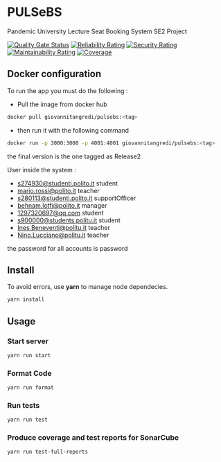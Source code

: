 # PULSeBS

Pandemic University Lecture Seat Booking System SE2 Project

[![Quality Gate Status](https://sonarcloud.io/api/project_badges/measure?project=giovannitangredi_PULSeBS&metric=alert_status)](https://sonarcloud.io/dashboard?id=giovannitangredi_PULSeBS)
[![Reliability Rating](https://sonarcloud.io/api/project_badges/measure?project=giovannitangredi_PULSeBS&metric=reliability_rating)](https://sonarcloud.io/dashboard?id=giovannitangredi_PULSeBS)
[![Security Rating](https://sonarcloud.io/api/project_badges/measure?project=giovannitangredi_PULSeBS&metric=security_rating)](https://sonarcloud.io/dashboard?id=giovannitangredi_PULSeBS)
[![Maintainability Rating](https://sonarcloud.io/api/project_badges/measure?project=giovannitangredi_PULSeBS&metric=sqale_rating)](https://sonarcloud.io/dashboard?id=giovannitangredi_PULSeBS)
[![Coverage](https://sonarcloud.io/api/project_badges/measure?project=giovannitangredi_PULSeBS&metric=coverage)](https://sonarcloud.io/dashboard?id=giovannitangredi_PULSeBS)

## Docker configuration

To run the app you must do the following :

- Pull the image from docker hub

```sh
docker pull giovannitangredi/pulsebs:<tag>
```

- then run it with the following command

```sh
docker run -p 3000:3000 -p 4001:4001 giovannitangredi/pulsebs:<tag>
```

the final version is the one tagged as Release2

User inside the system :

- s274930@studenti.polito.it student
- mario.rossi@polito.it teacher
- s280113@studenti.polito.it supportOfficer
- behnam.lotfi@polito.it manager
- 1297320697@qq.com student
- s900000@students.politu.it student
- Ines.Beneventi@politu.it teacher
- Nino.Lucciano@politu.it teacher

the password for all accounts is password

## Install

To avoid errors, use **yarn** to manage node dependecies.

```sh
yarn install
```

## Usage

### Start server

```sh
yarn run start
```

### Format Code

```sh
yarn run format
```

### Run tests

```sh
yarn run test
```

### Produce coverage and test reports for SonarCube

```sh
yarn run test-full-reports
```
